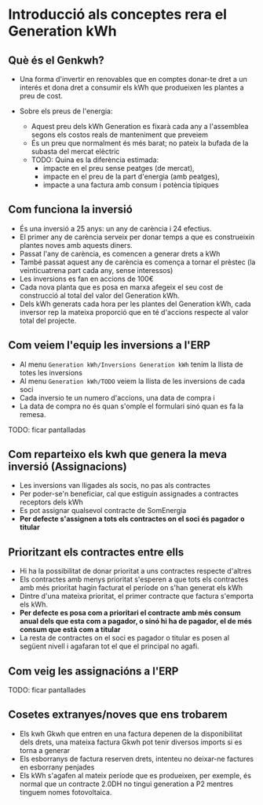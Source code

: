 # Introducció als conceptes rera el Generation kWh


## Què és el Genkwh?

- Una forma d'invertir en renovables que en comptes
donar-te dret a un interés et dona dret a consumir els
kWh que produeixen les plantes a preu de cost.

- Sobre els preus de l'energia:
	- Aquest preu dels kWh Generation es fixarà cada any a l'assemblea segons els costos reals de manteniment que preveiem
	- És un preu que normalment és més barat; no pateix la bufada de la subasta del mercat elèctric
    - TODO: Quina es la diferència estimada:
        - impacte en el preu sense peatges (de mercat),
        - impacte en el preu de la part d'energia (amb peatges),
        - impacte a una factura amb consum i potència típiques

## Com funciona la inversió

- És una inversió a 25 anys: un any de carència i 24 efectius.
- El primer any de carència serveix per donar temps a que es construeixin plantes noves amb aquests diners.
- Passat l'any de carència, es comencen a generar drets a kWh
- També passat aquest any de carència es comença a tornar el prèstec (la veinticuatrena part cada any, sense interessos)
- Les inversions es fan en accions de 100€
- Cada nova planta que es posa en marxa afegeix el seu cost de construcció al total del valor del Generation kWh.
- Dels kWh generats cada hora per les plantes del Generation kWh, cada inversor rep la mateixa proporció que en té d'accions respecte al valor total del projecte.

## Com veiem l'equip les inversions a l'ERP

- Al menu `Generation kWh/Inversions Generation kWh` tenim la llista de totes les inversions
- Al menu `Generation kWh/TODO` veiem la llista de les inversions de cada soci
- Cada inversio te un numero d'accions, una data de compra i 
- La data de compra no és quan s'omple el formulari sinó quan es fa la remesa.

TODO: ficar pantalladas


## Com reparteixo els kwh que genera la meva inversió (Assignacions)

- Les inversions van lligades als socis, no pas als contractes
- Per poder-se'n beneficiar, cal que estiguin assignades a contractes receptors dels kWh
- Es pot assignar qualsevol contracte de SomEnergia
- **Per defecte s'assignen a tots els contractes on el soci és pagador o titular**

## Prioritzant els contractes entre ells

- Hi ha la possibilitat de donar prioritat a uns contractes respecte d'altres
- Els contractes amb menys prioritat s'esperen a que tots els contractes amb més prioritat hagin facturat el període on s'han generat els kWh
- Dintre d'una mateixa prioritat, el primer contracte que factura s'emporta els kWh.
- **Per defecte es posa com a prioritari el contracte amb més consum anual dels que esta com a pagador, o sinó hi ha de pagador, el de més consum que està com a titular**
- La resta de contractes on el soci es pagador o titular es posen al següent nivell i agafaran tot el que el principal no agafi.

## Com veig les assignacións a l'ERP

TODO: ficar pantallades

## Cosetes extranyes/noves que ens trobarem

- Els kwh Gkwh que entren en una factura depenen de la disponibilitat dels drets, una mateixa factura Gkwh pot tenir diversos imports si es torna a generar
- Els esborranys de factura reserven drets, intenteu no deixar-ne factures en esborrany penjades
- Els kWh s'agafen al mateix període que es produeixen, per exemple, és normal que un contracte 2.0DH no tingui generation a P2 mentres tinguem nomes fotovoltaica.









